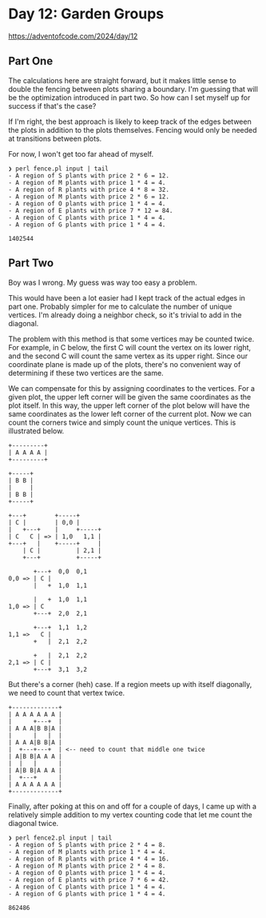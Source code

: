 # Day 12: Garden Groups

https://adventofcode.com/2024/day/12

## Part One

The calculations here are straight forward, but it makes little sense to double the fencing between plots sharing a
boundary. I'm guessing that will be the optimization introduced in part two. So how can I set myself up for success if
that's the case?

If I'm right, the best approach is likely to keep track of the edges between the plots in addition to the plots
themselves. Fencing would only be needed at transitions between plots.

For now, I won't get too far ahead of myself.

```
❯ perl fence.pl input | tail
- A region of S plants with price 2 * 6 = 12.
- A region of M plants with price 1 * 4 = 4.
- A region of R plants with price 4 * 8 = 32.
- A region of M plants with price 2 * 6 = 12.
- A region of O plants with price 1 * 4 = 4.
- A region of E plants with price 7 * 12 = 84.
- A region of C plants with price 1 * 4 = 4.
- A region of G plants with price 1 * 4 = 4.

1402544
```

## Part Two

Boy was I wrong. My guess was way too easy a problem.

This would have been a lot easier had I kept track of the actual edges in part one. Probably simpler for me to calculate
the number of unique vertices. I'm already doing a neighbor check, so it's trivial to add in the diagonal.

The problem with this method is that some vertices may be counted twice. For example, in C below, the first C will count
the vertex on its lower right, and the second C will count the same vertex as its upper right. Since our coordinate
plane is made up of the plots, there's no convenient way of determining if these two vertices are the same.

We can compensate for this by assigning coordinates to the vertices. For a given plot, the upper left corner will be
given the same coordinates as the plot itself. In this way, the upper left corner of the plot below will have the same
coordinates as the lower left corner of the current plot. Now we can count the corners twice and simply count the unique
vertices. This is illustrated below.

```
+---------+
| A A A A |
+---------+

+-----+
| B B |
|     |
| B B |
+-----+

+---+        +-----+
| C |        | 0,0 |
|   +---+    |     +-----+
| C   C | => | 1,0   1,1 |
+---+   |    +-----+     |
    | C |          | 2,1 |
    +---+          +-----+

       +---+  0,0  0,1
0,0 => | C |
       |   +  1,0  1,1

       |   +  1,0  1,1
1,0 => | C
       +---+  2,0  2,1

       +---+  1,1  1,2
1,1 =>   C |
       +   |  2,1  2,2

       +   |  2,1  2,2
2,1 => | C |
       +---+  3,1  3,2
```

But there's a corner (heh) case. If a region meets up with itself diagonally, we need to count that vertex twice.

```
+-------------+
| A A A A A A |
|      +---+  |
| A A A|B B|A |
|      |   |  |
| A A A|B B|A |
|  +---+---+  | <-- need to count that middle one twice
| A|B B|A A A |
|  |   |      |
| A|B B|A A A |
|  +---+      |
| A A A A A A |
+-------------+
```

Finally, after poking at this on and off for a couple of days, I came up with a relatively simple addition to my vertex
counting code that let me count the diagonal twice.

```
❯ perl fence2.pl input | tail
- A region of S plants with price 2 * 4 = 8.
- A region of M plants with price 1 * 4 = 4.
- A region of R plants with price 4 * 4 = 16.
- A region of M plants with price 2 * 4 = 8.
- A region of O plants with price 1 * 4 = 4.
- A region of E plants with price 7 * 6 = 42.
- A region of C plants with price 1 * 4 = 4.
- A region of G plants with price 1 * 4 = 4.

862486
```
